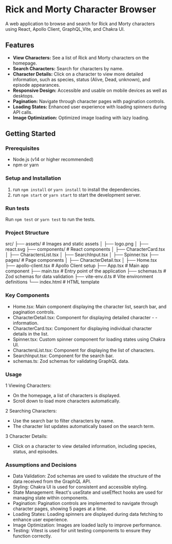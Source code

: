 # Rick and Morty Character Browser

A web application to browse and search for Rick and Morty characters using React, Apollo Client, GraphQL,Vite, and Chakra UI.

## Features

- **View Characters:** See a list of Rick and Morty characters on the homepage.
- **Search Characters:** Search for characters by name.
- **Character Details:** Click on a character to view more detailed information, such as species, status (Alive, Dead, unknown), and episode appearances.
- **Responsive Design:** Accessible and usable on mobile devices as well as desktops.
- **Pagination:** Navigate through character pages with pagination controls.
- **Loading States:** Enhanced user experience with loading spinners during API calls.
- **Image Optimization:** Optimized image loading with lazy loading.

## Getting Started

### Prerequisites

- Node.js (v14 or higher recommended)
- npm or yarn

### Setup and Installation

1. run `npm install` or `yarn install` to install the dependencies.
2. run `npm start` or `yarn start` to start the development server.
### Run tests

Run `npm test` or `yarn test` to run the tests.

### Project Structure

src/
├── assets/             # Images and static assets
│   ├── logo.png
│   ├── react.svg
├── components/         # React components
│   ├── CharacterCard.tsx
│   ├── CharactersList.tsx
│   ├── SearchInput.tsx
│   ├── Spinner.tsx
├── pages/              # Page components
│   ├── CharacterDetail.tsx
│   ├── Home.tsx
├── apollo-client.tsx   # Apollo Client setup
├── App.tsx             # Main app component
├── main.tsx            # Entry point of the application
├── schemas.ts          # Zod schemas for data validation
├── vite-env.d.ts       # Vite environment definitions
└── index.html          # HTML template

### Key Components
- Home.tsx: Main component displaying the character list, search bar, and pagination controls.
- CharacterDetail.tsx: Component for displaying detailed character - - information.
- CharacterCard.tsx: Component for displaying individual character details in the list.
- Spinner.tsx: Custom spinner component for loading states using Chakra UI.
- CharactersList.tsx: Component for displaying the list of characters.
- SearchInput.tsx: Component for the search bar.
- schemas.ts: Zod schemas for validating GraphQL data.

### Usage

1 Viewing Characters:

- On the homepage, a list of characters is displayed.
- Scroll down to load more characters automatically.

2 Searching Characters:

- Use the search bar to filter characters by name.
- The character list updates automatically based on the search term.

3 Character Details:

- Click on a character to view detailed information, including species, status, and episodes.

### Assumptions and Decisions
- Data Validation: Zod schemas are used to validate the structure of the data received from the GraphQL API.
- Styling: Chakra UI is used for consistent and accessible styling.
- State Management: React's useState and useEffect hooks are used for managing state within components.
- Pagination: Pagination controls are implemented to navigate through character pages, showing 5 pages at a time.
- Loading States: Loading spinners are displayed during data fetching to enhance user experience.
- Image Optimization: Images are loaded lazily to improve performance.
- Testing: Vitest is used for unit testing components to ensure they function correctly.
